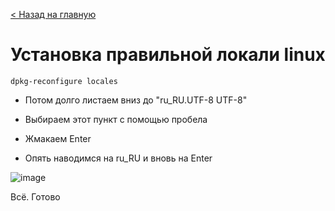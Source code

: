[< Назад на главную](README.md)

# Установка правильной локали linux

```
dpkg-reconfigure locales
```

- Потом долго листаем вниз до "ru_RU.UTF-8 UTF-8"

- Выбираем этот пункт с помощью пробела

- Жмакаем Enter

- Опять наводимся на ru_RU и вновь на Enter

![image](https://user-images.githubusercontent.com/36725599/199390700-bf41c616-3589-4e21-9a4e-3b64a1998312.png)

Всё. Готово

